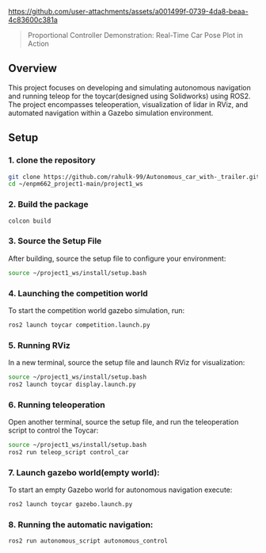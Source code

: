 https://github.com/user-attachments/assets/a001499f-0739-4da8-beaa-4c83600c381a
> Proportional Controller Demonstration: Real-Time Car Pose Plot in Action
## Overview
This project focuses on developing and simulating autonomous navigation and running teleop for the toycar(designed using Solidworks) using ROS2. The project encompasses teleoperation, visualization of lidar in RViz, and automated navigation within a Gazebo simulation environment.

## Setup
### 1. clone the repository
```bash
git clone https://github.com/rahulk-99/Autonomous_car_with-_trailer.git
cd ~/enpm662_project1-main/project1_ws
```

### 2. Build the package
```bash
colcon build
```

### 3. Source the Setup File
After building, source the setup file to configure your environment:
```bash
source ~/project1_ws/install/setup.bash
```

### 4. Launching the competition world
To start the competition world gazebo simulation, run:
```bash
ros2 launch toycar competition.launch.py
```

### 5. Running RViz
In a new terminal, source the setup file and launch RViz for visualization:
```bash
source ~/project1_ws/install/setup.bash
ros2 launch toycar display.launch.py
```

### 6. Running teleoperation
Open another terminal, source the setup file, and run the teleoperation script to control the Toycar:
```bash
source ~/project1_ws/install/setup.bash
ros2 run teleop_script control_car
```

### 7. Launch gazebo world(empty world):
To start an empty Gazebo world for autonomous navigation execute:
```bash
ros2 launch toycar gazebo.launch.py
```

### 8. Running the automatic navigation:
```bash
ros2 run autonomous_script autonomous_control

```
